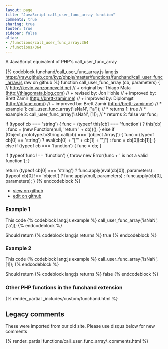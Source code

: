 ```yaml
---
layout: page
title: "JavaScript call_user_func_array function"
comments: true
sharing: true
footer: true
sidebar: false
alias:
- /functions/call_user_func_array:364
- /functions/364
---
```

<!-- Generated by Rakefile:build -->
A JavaScript equivalent of PHP's call_user_func_array

{% codeblock funchand/call_user_func_array.js lang:js https://raw.github.com/kvz/phpjs/master/functions/funchand/call_user_func_array.js raw on github %}
function call_user_func_array (cb, parameters) {
  // http://kevin.vanzonneveld.net
  // +   original by: Thiago Mata (http://thiagomata.blog.com)
  // +   revised  by: Jon Hohle
  // +   improved by: Brett Zamir (http://brett-zamir.me)
  // +   improved by: Diplom@t (http://difane.com/)
  // +   improved by: Brett Zamir (http://brett-zamir.me)
  // *     example 1: call_user_func_array('isNaN', ['a']);
  // *     returns 1: true
  // *     example 2: call_user_func_array('isNaN', [1]);
  // *     returns 2: false
  var func;

  if (typeof cb === 'string') {
    func = (typeof this[cb] === 'function') ? this[cb] : func = (new Function(null, 'return ' + cb))();
  }
  else if (Object.prototype.toString.call(cb) === '[object Array]') {
    func = (typeof cb[0] == 'string') ? eval(cb[0] + "['" + cb[1] + "']") : func = cb[0][cb[1]];
  }
  else if (typeof cb === 'function') {
    func = cb;
  }

  if (typeof func !== 'function') {
    throw new Error(func + ' is not a valid function');
  }

  return (typeof cb[0] === 'string') ? func.apply(eval(cb[0]), parameters) : (typeof cb[0] !== 'object') ? func.apply(null, parameters) : func.apply(cb[0], parameters);
}
{% endcodeblock %}

 - [view on github](https://github.com/kvz/phpjs/blob/master/functions/funchand/call_user_func_array.js)
 - [edit on github](https://github.com/kvz/phpjs/edit/master/functions/funchand/call_user_func_array.js)

### Example 1
This code
{% codeblock lang:js example %}
call_user_func_array('isNaN', ['a']);
{% endcodeblock %}

Should return
{% codeblock lang:js returns %}
true
{% endcodeblock %}

### Example 2
This code
{% codeblock lang:js example %}
call_user_func_array('isNaN', [1]);
{% endcodeblock %}

Should return
{% codeblock lang:js returns %}
false
{% endcodeblock %}


### Other PHP functions in the funchand extension
{% render_partial _includes/custom/funchand.html %}
## Legacy comments
These were imported from our old site. Please use disqus below for new comments
<div style="overflow-y: scroll; max-height: 500px;">
{% render_partial functions/call_user_func_array/_comments.html %}
</div>
